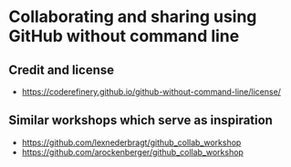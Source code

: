 

# Collaborating and sharing using GitHub without command line


## Credit and license

- https://coderefinery.github.io/github-without-command-line/license/


## Similar workshops which serve as inspiration

- https://github.com/lexnederbragt/github_collab_workshop
- https://github.com/arockenberger/github_collab_workshop
